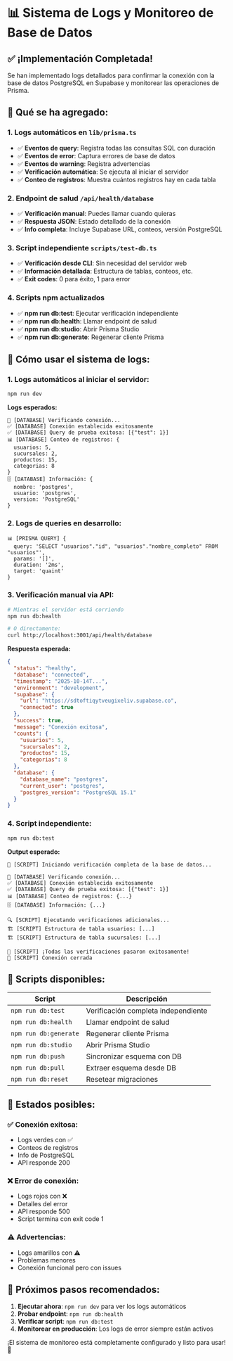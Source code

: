 # 📊 Sistema de Logs y Monitoreo de Base de Datos

## ✅ **¡Implementación Completada!**

Se han implementado logs detallados para confirmar la conexión con la base de datos PostgreSQL en Supabase y monitorear las operaciones de Prisma.

## 🎯 **Qué se ha agregado:**

### 1. **Logs automáticos en `lib/prisma.ts`**
- ✅ **Eventos de query**: Registra todas las consultas SQL con duración
- ✅ **Eventos de error**: Captura errores de base de datos
- ✅ **Eventos de warning**: Registra advertencias
- ✅ **Verificación automática**: Se ejecuta al iniciar el servidor
- ✅ **Conteo de registros**: Muestra cuántos registros hay en cada tabla

### 2. **Endpoint de salud `/api/health/database`**
- ✅ **Verificación manual**: Puedes llamar cuando quieras
- ✅ **Respuesta JSON**: Estado detallado de la conexión
- ✅ **Info completa**: Incluye Supabase URL, conteos, versión PostgreSQL

### 3. **Script independiente `scripts/test-db.ts`**
- ✅ **Verificación desde CLI**: Sin necesidad del servidor web
- ✅ **Información detallada**: Estructura de tablas, conteos, etc.
- ✅ **Exit codes**: 0 para éxito, 1 para error

### 4. **Scripts npm actualizados**
- ✅ **npm run db:test**: Ejecutar verificación independiente
- ✅ **npm run db:health**: Llamar endpoint de salud
- ✅ **npm run db:studio**: Abrir Prisma Studio
- ✅ **npm run db:generate**: Regenerar cliente Prisma

## 🚀 **Cómo usar el sistema de logs:**

### **1. Logs automáticos al iniciar el servidor:**
```bash
npm run dev
```

**Logs esperados:**
```
🔌 [DATABASE] Verificando conexión...
✅ [DATABASE] Conexión establecida exitosamente
✅ [DATABASE] Query de prueba exitosa: [{"test": 1}]
📊 [DATABASE] Conteo de registros: {
  usuarios: 5,
  sucursales: 2,
  productos: 15,
  categorias: 8
}
🗄️ [DATABASE] Información: {
  nombre: 'postgres',
  usuario: 'postgres',
  version: 'PostgreSQL'
}
```

### **2. Logs de queries en desarrollo:**
```
📊 [PRISMA QUERY] {
  query: 'SELECT "usuarios"."id", "usuarios"."nombre_completo" FROM "usuarios"',
  params: '[]',
  duration: '2ms',
  target: 'quaint'
}
```

### **3. Verificación manual via API:**
```bash
# Mientras el servidor está corriendo
npm run db:health

# O directamente:
curl http://localhost:3001/api/health/database
```

**Respuesta esperada:**
```json
{
  "status": "healthy",
  "database": "connected",
  "timestamp": "2025-10-14T...",
  "environment": "development",
  "supabase": {
    "url": "https://sdtoftiqytveugixeliv.supabase.co",
    "connected": true
  },
  "success": true,
  "message": "Conexión exitosa",
  "counts": {
    "usuarios": 5,
    "sucursales": 2,
    "productos": 15,
    "categorias": 8
  },
  "database": {
    "database_name": "postgres",
    "current_user": "postgres",
    "postgres_version": "PostgreSQL 15.1"
  }
}
```

### **4. Script independiente:**
```bash
npm run db:test
```

**Output esperado:**
```
🚀 [SCRIPT] Iniciando verificación completa de la base de datos...

🔌 [DATABASE] Verificando conexión...
✅ [DATABASE] Conexión establecida exitosamente
✅ [DATABASE] Query de prueba exitosa: [{"test": 1}]
📊 [DATABASE] Conteo de registros: {...}
🗄️ [DATABASE] Información: {...}

🔍 [SCRIPT] Ejecutando verificaciones adicionales...
🏗️ [SCRIPT] Estructura de tabla usuarios: [...]
🏗️ [SCRIPT] Estructura de tabla sucursales: [...]

🎉 [SCRIPT] ¡Todas las verificaciones pasaron exitosamente!
🔌 [SCRIPT] Conexión cerrada
```

## 🔧 **Scripts disponibles:**

| Script | Descripción |
|--------|-------------|
| `npm run db:test` | Verificación completa independiente |
| `npm run db:health` | Llamar endpoint de salud |
| `npm run db:generate` | Regenerar cliente Prisma |
| `npm run db:studio` | Abrir Prisma Studio |
| `npm run db:push` | Sincronizar esquema con DB |
| `npm run db:pull` | Extraer esquema desde DB |
| `npm run db:reset` | Resetear migraciones |

## 🚨 **Estados posibles:**

### **✅ Conexión exitosa:**
- Logs verdes con ✅
- Conteos de registros
- Info de PostgreSQL
- API responde 200

### **❌ Error de conexión:**
- Logs rojos con ❌
- Detalles del error
- API responde 500
- Script termina con exit code 1

### **⚠️ Advertencias:**
- Logs amarillos con ⚠️
- Problemas menores
- Conexión funcional pero con issues

## 🎯 **Próximos pasos recomendados:**

1. **Ejecutar ahora**: `npm run dev` para ver los logs automáticos
2. **Probar endpoint**: `npm run db:health` 
3. **Verificar script**: `npm run db:test`
4. **Monitorear en producción**: Los logs de error siempre están activos

¡El sistema de monitoreo está completamente configurado y listo para usar! 🎉